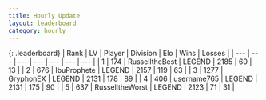 ```yaml
---
title: Hourly Update
layout: leaderboard
category: hourly
---
```


{: .leaderboard}
| Rank | LV | Player | Division | Elo | Wins | Losses |
| --- | --- | --- | --- | --- | --- | --- |
| <span data-change="0">1</span> | 174 | <span title="ID: 547266">RusselltheBest</span> | LEGEND | <span data-change="0">2185</span> | <span data-change="0">60</span> | <span data-change="0">13</span> |
| <span data-change="0">2</span> | 676 | <span title="ID: 362352">IbuProphete</span> | LEGEND | <span data-change="0">2157</span> | <span data-change="0">119</span> | <span data-change="0">63</span> |
| <span data-change="0">3</span> | 1277 | <span title="ID: 315148">GryphonEX</span> | LEGEND | <span data-change="0">2131</span> | <span data-change="0">178</span> | <span data-change="0">89</span> |
| <span data-change="0">4</span> | 406 | <span title="ID: 188640">username765</span> | LEGEND | <span data-change="0">2131</span> | <span data-change="0">175</span> | <span data-change="0">90</span> |
| <span data-change="0">5</span> | 637 | <span title="ID: 388751">RusselltheWorst</span> | LEGEND | <span data-change="0">2123</span> | <span data-change="0">71</span> | <span data-change="0">31</span> |